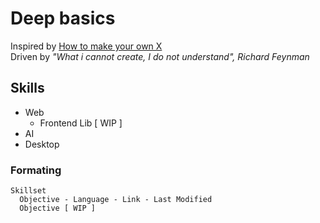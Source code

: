 # Deep basics

Inspired by <a href="https://github.com/danistefanovic/build-your-own-x"> How to make your own X </a>\
Driven by  _"What i cannot create, I do not understand", Richard Feynman_


## Skills

- Web 
   - Frontend Lib [ WIP ]
- AI
- Desktop

### Formating

```
Skillset
  Objective - Language - Link - Last Modified
  Objective [ WIP ]
```
